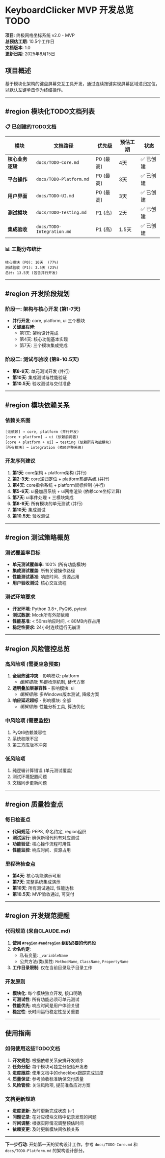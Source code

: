 # KeyboardClicker MVP 开发总览 TODO

**项目**: 终极网格坐标系统 v2.0 - MVP  
**总预估工期**: 10.5个工作日  
**文档版本**: 1.0  
**更新日期**: 2025年8月15日  

## 项目概述

基于模块化架构的键盘屏幕交互工具开发，通过连续按键实现屏幕区域递归定位，以默认左键单击作为终结操作。

---

## #region 模块化TODO文档列表

### 📋 已创建的TODO文档

| 模块 | 文档路径 | 优先级 | 预估工期 | 状态 |
|------|----------|---------|----------|------|
| **核心业务逻辑** | `docs/TODO-Core.md` | P0 (最高) | 4天 | ✅ 已创建 |
| **平台操作** | `docs/TODO-Platform.md` | P0 (最高) | 3天 | ✅ 已创建 |
| **用户界面** | `docs/TODO-UI.md` | P0 (最高) | 3天 | ✅ 已创建 |
| **测试模块** | `docs/TODO-Testing.md` | P1 (高) | 2天 | ✅ 已创建 |
| **集成验收** | `docs/TODO-Integration.md` | P1 (高) | 1.5天 | ✅ 已创建 |

### 📊 工期分布统计

```
核心模块 (P0): 10天  (77%)
测试验收 (P1): 3.5天 (23%)
总计: 13.5天 (包含并行开发)
```

---

## #region 开发阶段规划

### 阶段一: 架构与核心开发 (第1-7天)
- **并行开发**: core, platform, ui 三个模块
- **关键里程碑**: 
  - 第1天: 架构设计完成
  - 第4天: 核心功能基本实现
  - 第7天: 三个模块集成完成

### 阶段二: 测试与验收 (第8-10.5天)
- **第8-9天**: 单元测试开发 (并行)
- **第10天**: 集成测试与性能验证
- **第10.5天**: 验收测试与交付准备

---

## #region 模块依赖关系

### 依赖关系图
```
[无依赖] → core, platform (并行开发)
[core + platform] → ui (依赖前两者)
[core + platform + ui] → testing (依赖所有功能模块)
[所有模块] → integration (依赖完整系统)
```

### 开发序列建议
1. **第1天**: core架构 + platform架构 (并行)
2. **第2-3天**: core递归定位 + platform热键系统 (并行)
3. **第4天**: core指令系统 + platform鼠标控制 (并行)
4. **第5-6天**: ui叠加层系统 + ui网格渲染 (依赖core坐标计算)
5. **第7天**: ui事件处理 + 三模块集成
6. **第8-9天**: 所有模块的单元测试 (并行)
7. **第10天**: 集成测试
8. **第10.5天**: 验收测试

---

## #region 测试策略概览

### 测试覆盖率目标
- **单元测试覆盖率**: 100% (所有功能模块)
- **集成测试覆盖**: 所有关键操作路径
- **性能测试基准**: 响应时间、资源占用
- **用户验收测试**: 核心交互流程

### 测试环境要求
- **开发环境**: Python 3.8+, PyQt6, pytest
- **测试数据**: Mock所有外部依赖
- **性能基准**: < 50ms响应时间, < 80MB内存占用
- **稳定性要求**: 24小时连续运行无崩溃

---

## #region 风险管控总览

### 高风险项 (需要应急预案)
1. **全局热键冲突** - 影响模块: platform
   - *缓解措施*: 热键检测机制, 替代方案
2. **透明叠加层兼容性** - 影响模块: ui
   - *缓解措施*: 多Windows版本测试, 降级方案
3. **响应延迟超标** - 影响模块: 全部
   - *缓解措施*: 性能分析工具, 算法优化

### 中风险项 (需要监控)
1. PyQt6依赖兼容性
2. 系统权限不足
3. 第三方库版本冲突

### 低风险项
1. 纯逻辑计算错误 (单元测试覆盖)
2. 测试环境配置问题
3. 文档同步更新问题

---

## #region 质量检查点

### 每日检查点
- **代码规范**: PEP8, 命名约定, region组织
- **测试运行**: 确保新增代码有对应测试
- **功能验证**: 核心操作流程可用性
- **性能监控**: 响应时间、资源占用

### 里程碑检查点
- **第4天**: 核心功能演示可用
- **第7天**: 完整系统集成演示
- **第10天**: 所有测试通过, 性能达标
- **第10.5天**: MVP验收通过, 可交付

---

## #region 开发规范提醒

### 代码规范 (来自CLAUDE.md)
1. **使用 `#region` `#endregion` 组织必要的代码段**
2. **命名约定**: 
   - 私有变量: `_variableName`
   - 公共方法/类/属性: `MethodName`, `ClassName`, `PropertyName`
3. **工作目录限制**: 仅在当前目录及子目录工作

### 开发原则
- **模块化**: 每个模块独立开发, 接口明确
- **可测试性**: 所有功能必须可单元测试
- **性能优先**: 响应时间是用户体验关键
- **稳定性**: 长时间运行稳定性至关重要

---

## 使用指南

### 如何使用这些TODO文档

1. **开发规划**: 根据依赖关系安排开发顺序
2. **任务分配**: 每个模块可独立分配给开发者
3. **进度跟踪**: 使用文档中的checkbox跟踪完成进度
4. **质量保证**: 参考验收标准确保交付质量
5. **风险管控**: 关注风险项, 提前准备应对方案

### 文档更新规范
- **进度更新**: 及时更新完成状态 (✅)
- **问题记录**: 在对应模块文档中记录发现的问题
- **时间调整**: 根据实际情况调整预估时间
- **依赖变更**: 及时更新模块间依赖关系

---

**下一步行动**: 开始第一天的架构设计工作，参考 `docs/TODO-Core.md` 和 `docs/TODO-Platform.md` 的架构设计部分。